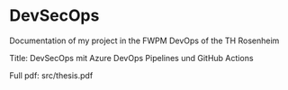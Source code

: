 # DevSecOps

Documentation of my project in the FWPM DevOps of the TH Rosenheim 

Title: DevSecOps mit Azure DevOps Pipelines und GitHub Actions

Full pdf: src/thesis.pdf

